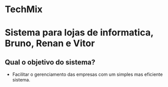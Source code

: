 # TechMix

# Sistema para lojas de informatica, Bruno, Renan e Vitor

## Qual o objetivo do sistema?

* Facilitar o gerenciamento das empresas com um simples mas eficiente sistema.
